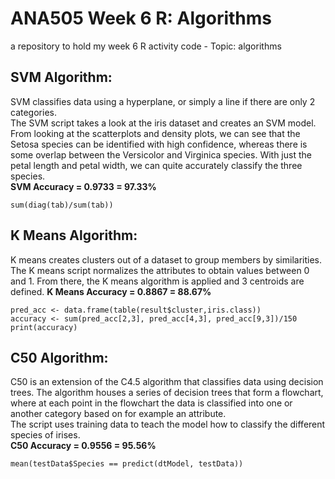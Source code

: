 # ANA505 Week 6 R: Algorithms
a repository to hold my week 6 R activity code - Topic: algorithms

SVM Algorithm: <br>
--------------
SVM classifies data using a hyperplane, or simply a line if there are only 2 categories. <br>
The SVM script takes a look at the iris dataset and creates an SVM model. From looking at the scatterplots and density plots, we can see that the Setosa species can be identified with high confidence, whereas there is some overlap between the Versicolor and Virginica species. With just the petal length and petal width, we can quite accurately classify the three species. <br>
**SVM Accuracy = 0.9733 = 97.33%**
```
sum(diag(tab)/sum(tab))
```

K Means Algorithm: <br>
--------------
K means creates clusters out of a dataset to group members by similarities. <br>
The K means script normalizes the attributes to obtain values between 0 and 1. From there, the K means algorithm is applied and 3 centroids are defined. 
**K Means Accuracy = 0.8867 = 88.67%** 
```
pred_acc <- data.frame(table(result$cluster,iris.class))
accuracy <- sum(pred_acc[2,3], pred_acc[4,3], pred_acc[9,3])/150
print(accuracy)
```

C50 Algorithm: <br>
--------------
C50 is an extension of the C4.5 algorithm that classifies data using decision trees. The algorithm houses a series of decision trees that form a flowchart, where at each point in the flowchart the data is classified into one or another category based on for example an attribute. <br>
The script uses training data to teach the model how to classify the different species of irises. <br>
**C50 Accuracy = 0.9556 = 95.56%** 
```
mean(testData$Species == predict(dtModel, testData))
```
